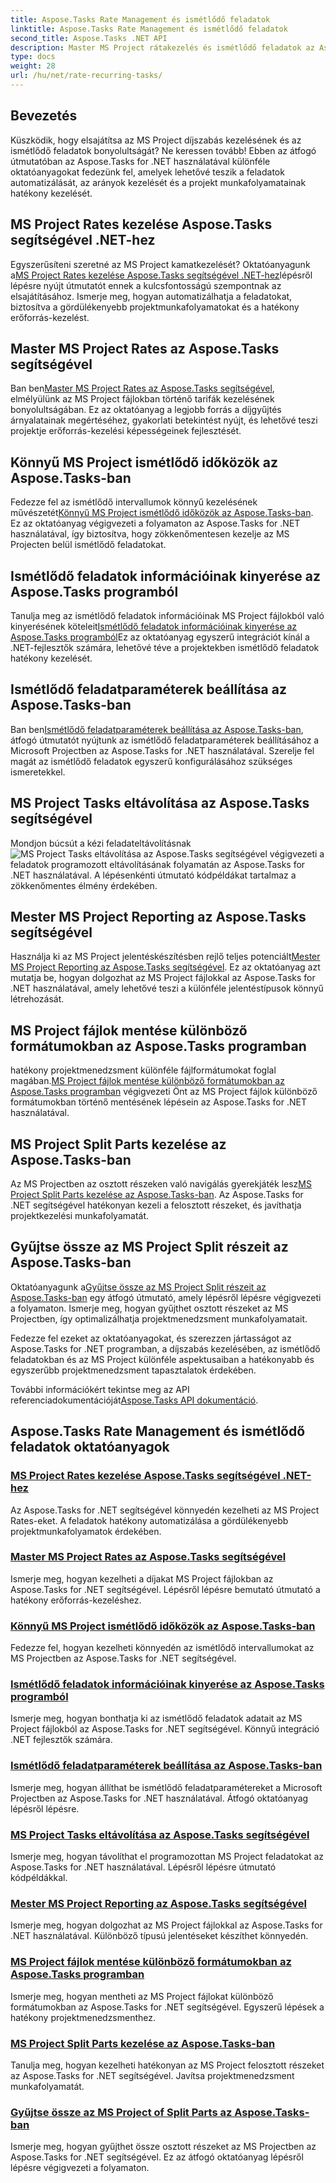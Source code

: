 ```yaml
---
title: Aspose.Tasks Rate Management és ismétlődő feladatok
linktitle: Aspose.Tasks Rate Management és ismétlődő feladatok
second_title: Aspose.Tasks .NET API
description: Master MS Project rátakezelés és ismétlődő feladatok az Aspose.Tasks .NET segítségével. Tanulja meg a feladatok automatizálását, az arányok kezelését és a projektmunkafolyamatok osztott részeinek kezelését.
type: docs
weight: 28
url: /hu/net/rate-recurring-tasks/
---
```


## Bevezetés

Küszködik, hogy elsajátítsa az MS Project díjszabás kezelésének és az ismétlődő feladatok bonyolultságát? Ne keressen tovább! Ebben az átfogó útmutatóban az Aspose.Tasks for .NET használatával különféle oktatóanyagokat fedezünk fel, amelyek lehetővé teszik a feladatok automatizálását, az arányok kezelését és a projekt munkafolyamatainak hatékony kezelését.

## MS Project Rates kezelése Aspose.Tasks segítségével .NET-hez
 Egyszerűsíteni szeretné az MS Project kamatkezelését? Oktatóanyagunk a[MS Project Rates kezelése Aspose.Tasks segítségével .NET-hez](./handling-rates/)lépésről lépésre nyújt útmutatót ennek a kulcsfontosságú szempontnak az elsajátításához. Ismerje meg, hogyan automatizálhatja a feladatokat, biztosítva a gördülékenyebb projektmunkafolyamatokat és a hatékony erőforrás-kezelést.

## Master MS Project Rates az Aspose.Tasks segítségével
 Ban ben[Master MS Project Rates az Aspose.Tasks segítségével](./rate-collection/), elmélyülünk az MS Project fájlokban történő tarifák kezelésének bonyolultságában. Ez az oktatóanyag a legjobb forrás a díjgyűjtés árnyalatainak megértéséhez, gyakorlati betekintést nyújt, és lehetővé teszi projektje erőforrás-kezelési képességeinek fejlesztését.

## Könnyű MS Project ismétlődő időközök az Aspose.Tasks-ban
 Fedezze fel az ismétlődő intervallumok könnyű kezelésének művészetét[Könnyű MS Project ismétlődő időközök az Aspose.Tasks-ban](./recurring-intervals/). Ez az oktatóanyag végigvezeti a folyamaton az Aspose.Tasks for .NET használatával, így biztosítva, hogy zökkenőmentesen kezelje az MS Projecten belül ismétlődő feladatokat.

## Ismétlődő feladatok információinak kinyerése az Aspose.Tasks programból
 Tanulja meg az ismétlődő feladatok információinak MS Project fájlokból való kinyerésének köteleit[Ismétlődő feladatok információinak kinyerése az Aspose.Tasks programból](./recurring-task-information/)Ez az oktatóanyag egyszerű integrációt kínál a .NET-fejlesztők számára, lehetővé téve a projektekben ismétlődő feladatok hatékony kezelését.

## Ismétlődő feladatparaméterek beállítása az Aspose.Tasks-ban
 Ban ben[Ismétlődő feladatparaméterek beállítása az Aspose.Tasks-ban](./recurring-task-parameters/), átfogó útmutatót nyújtunk az ismétlődő feladatparaméterek beállításához a Microsoft Projectben az Aspose.Tasks for .NET használatával. Szerelje fel magát az ismétlődő feladatok egyszerű konfigurálásához szükséges ismeretekkel.

## MS Project Tasks eltávolítása az Aspose.Tasks segítségével
 Mondjon búcsút a kézi feladateltávolításnak![MS Project Tasks eltávolítása az Aspose.Tasks segítségével](./removing-tasks/) végigvezeti a feladatok programozott eltávolításának folyamatán az Aspose.Tasks for .NET használatával. A lépésenkénti útmutató kódpéldákat tartalmaz a zökkenőmentes élmény érdekében.

## Mester MS Project Reporting az Aspose.Tasks segítségével
 Használja ki az MS Project jelentéskészítésben rejlő teljes potenciált[Mester MS Project Reporting az Aspose.Tasks segítségével](./report-types/). Ez az oktatóanyag azt mutatja be, hogyan dolgozhat az MS Project fájlokkal az Aspose.Tasks for .NET használatával, amely lehetővé teszi a különféle jelentéstípusok könnyű létrehozását.

## MS Project fájlok mentése különböző formátumokban az Aspose.Tasks programban
 hatékony projektmenedzsment különféle fájlformátumokat foglal magában.[MS Project fájlok mentése különböző formátumokban az Aspose.Tasks programban](./save-file-formats/) végigvezeti Önt az MS Project fájlok különböző formátumokban történő mentésének lépésein az Aspose.Tasks for .NET használatával.

## MS Project Split Parts kezelése az Aspose.Tasks-ban
 Az MS Projectben az osztott részeken való navigálás gyerekjáték lesz[MS Project Split Parts kezelése az Aspose.Tasks-ban](./split-parts/). Az Aspose.Tasks for .NET segítségével hatékonyan kezeli a felosztott részeket, és javíthatja projektkezelési munkafolyamatát.

## Gyűjtse össze az MS Project Split részeit az Aspose.Tasks-ban
 Oktatóanyagunk a[Gyűjtse össze az MS Project Split részeit az Aspose.Tasks-ban](./split-part-collection/) egy átfogó útmutató, amely lépésről lépésre végigvezeti a folyamaton. Ismerje meg, hogyan gyűjthet osztott részeket az MS Projectben, így optimalizálhatja projektmenedzsment munkafolyamatait.

Fedezze fel ezeket az oktatóanyagokat, és szerezzen jártasságot az Aspose.Tasks for .NET programban, a díjszabás kezelésében, az ismétlődő feladatokban és az MS Project különféle aspektusaiban a hatékonyabb és egyszerűbb projektmenedzsment tapasztalatok érdekében.

 További információkért tekintse meg az API referenciadokumentációját[Aspose.Tasks API dokumentáció](https://reference.aspose.com/tasks/net/).

## Aspose.Tasks Rate Management és ismétlődő feladatok oktatóanyagok
### [MS Project Rates kezelése Aspose.Tasks segítségével .NET-hez](./handling-rates/)
Az Aspose.Tasks for .NET segítségével könnyedén kezelheti az MS Project Rates-eket. A feladatok hatékony automatizálása a gördülékenyebb projektmunkafolyamatok érdekében.
### [Master MS Project Rates az Aspose.Tasks segítségével](./rate-collection/)
Ismerje meg, hogyan kezelheti a díjakat MS Project fájlokban az Aspose.Tasks for .NET segítségével. Lépésről lépésre bemutató útmutató a hatékony erőforrás-kezeléshez.
### [Könnyű MS Project ismétlődő időközök az Aspose.Tasks-ban](./recurring-intervals/)
Fedezze fel, hogyan kezelheti könnyedén az ismétlődő intervallumokat az MS Projectben az Aspose.Tasks for .NET segítségével.
### [Ismétlődő feladatok információinak kinyerése az Aspose.Tasks programból](./recurring-task-information/)
Ismerje meg, hogyan bonthatja ki az ismétlődő feladatok adatait az MS Project fájlokból az Aspose.Tasks for .NET segítségével. Könnyű integráció .NET fejlesztők számára.
### [Ismétlődő feladatparaméterek beállítása az Aspose.Tasks-ban](./recurring-task-parameters/)
Ismerje meg, hogyan állíthat be ismétlődő feladatparamétereket a Microsoft Projectben az Aspose.Tasks for .NET használatával. Átfogó oktatóanyag lépésről lépésre.
### [MS Project Tasks eltávolítása az Aspose.Tasks segítségével](./removing-tasks/)
Ismerje meg, hogyan távolíthat el programozottan MS Project feladatokat az Aspose.Tasks for .NET használatával. Lépésről lépésre útmutató kódpéldákkal.
### [Mester MS Project Reporting az Aspose.Tasks segítségével](./report-types/)
Ismerje meg, hogyan dolgozhat az MS Project fájlokkal az Aspose.Tasks for .NET használatával. Különböző típusú jelentéseket készíthet könnyedén.
### [MS Project fájlok mentése különböző formátumokban az Aspose.Tasks programban](./save-file-formats/)
Ismerje meg, hogyan mentheti az MS Project fájlokat különböző formátumokban az Aspose.Tasks for .NET segítségével. Egyszerű lépések a hatékony projektmenedzsmenthez.
### [MS Project Split Parts kezelése az Aspose.Tasks-ban](./split-parts/)
Tanulja meg, hogyan kezelheti hatékonyan az MS Project felosztott részeket az Aspose.Tasks for .NET segítségével. Javítsa projektmenedzsment munkafolyamatát.
### [Gyűjtse össze az MS Project of Split Parts az Aspose.Tasks-ban](./split-part-collection/)
Ismerje meg, hogyan gyűjthet össze osztott részeket az MS Projectben az Aspose.Tasks for .NET segítségével. Ez az átfogó oktatóanyag lépésről lépésre végigvezeti a folyamaton.